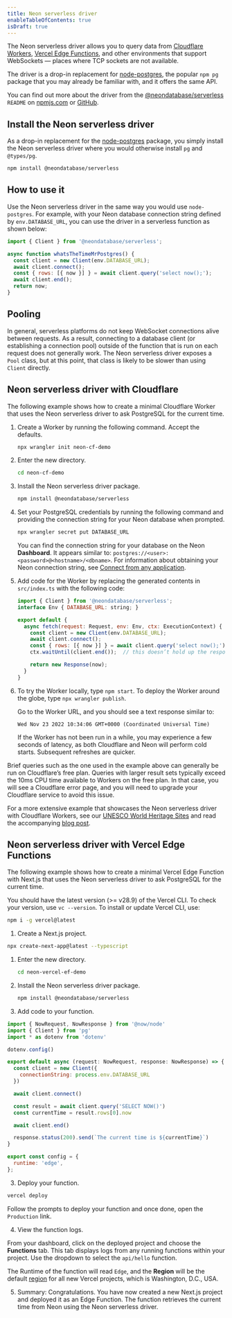 ```yaml
---
title: Neon serverless driver
enableTableOfContents: true
isDraft: true
---
```


The Neon serverless driver allows you to query data from [Cloudflare Workers](https://workers.cloudflare.com/), [Vercel Edge Functions](https://vercel.com/docs/concepts/functions/edge-functions), and other environments that support WebSockets — places where TCP sockets are not available.

The driver is a drop-in replacement for [node-postgres](https://node-postgres.com/), the popular `npm pg` package that you may already be familiar with, and it offers the same API.

You can find out more about the driver from the [@neondatabase/serverless](https://www.npmjs.com/package/@neondatabase/serverless) `README` on [npmjs.com](https://www.npmjs.com/package/@neondatabase/serverless) or [GitHub](https://github.com/neondatabase/serverless).

## Install the Neon serverless driver

As a drop-in replacement for the [node-postgres](https://node-postgres.com/) package, you simply install the Neon serverless driver where you would otherwise install `pg` and `@types/pg`.

```bash
npm install @neondatabase/serverless
```

## How to use it

Use the Neon serverless driver in the same way you would use `node-postgres`. For example, with your Neon database connection string defined by `env.DATABASE_URL`, you can use the driver in a serverless function as shown below:

```js
import { Client } from '@neondatabase/serverless';

async function whatsTheTimeMrPostgres() {
  const client = new Client(env.DATABASE_URL);
  await client.connect();
  const { rows: [{ now }] } = await client.query('select now();');
  await client.end();
  return now;
}
```

## Pooling

In general, serverless platforms do not keep WebSocket connections alive between requests. As a result, connecting to a database client (or establishing a connection pool) outside of the function that is run on each request does not generally work. The Neon serverless driver exposes a `Pool` class, but at this point, that class is likely to be slower than using `Client` directly.

## Neon serverless driver with Cloudflare

The following example shows how to create a minimal Cloudflare Worker that uses the Neon serverless driver to ask PostgreSQL for the current time.

1. Create a Worker by running the following command. Accept the defaults.

    ```bash
    npx wrangler init neon-cf-demo
    ```

1. Enter the new directory.

    ```bash
    cd neon-cf-demo
    ```

1. Install the Neon serverless driver package.

    ```bash
    npm install @neondatabase/serverless
    ```

1. Set your PostgreSQL credentials by running the following command and providing the connection string for your Neon database when prompted.

    ```bash
    npx wrangler secret put DATABASE_URL
    ```

    You can find the connection string for your database on the Neon **Dashboard**. It appears similar to: `postgres://<user>:<password>@<hostname>/<dbname>`. For information about obtaining your Neon connection string, see [Connect from any application](/docs/connect/connect-from-any-app).

1. Add code for the Worker by replacing the generated contents in `src/index.ts` with the following code:

    ```js
    import { Client } from '@neondatabase/serverless';
    interface Env { DATABASE_URL: string; }

    export default {
      async fetch(request: Request, env: Env, ctx: ExecutionContext) {
        const client = new Client(env.DATABASE_URL);
        await client.connect();
        const { rows: [{ now }] } = await client.query('select now();');
        ctx.waitUntil(client.end());  // this doesn’t hold up the response

        return new Response(now);
      }
    }
    ```

1. To try the Worker locally, type `npm start`. To deploy the Worker around the globe, type `npx wrangler publish`.

    Go to the Worker URL, and you should see a text response similar to:

    ```text
    Wed Nov 23 2022 10:34:06 GMT+0000 (Coordinated Universal Time)
    ```

    If the Worker has not been run in a while, you may experience a few seconds of latency, as both Cloudflare and Neon will perform cold starts. Subsequent refreshes are quicker.

<Admonition type="note">
Brief queries such as the one used in the example above can generally be run on Cloudflare’s free plan. Queries with larger result sets typically exceed the 10ms CPU time available to Workers on the free plan. In that case, you will see a Cloudflare error page, and you will need to upgrade your Cloudflare service to avoid this issue.
</Admonition>

For a more extensive example that showcases the Neon serverless driver with Cloudflare Workers, see our [UNESCO World Heritage Sites]( Apphttps://github.com/neondatabase/serverless-cfworker-demo) and read the accompanying [blog post](https://neon.tech/blog/serverless-driver-for-postgres).

## Neon serverless driver with Vercel Edge Functions

The following example shows how to create a minimal Vercel Edge Function with Next.js that uses the Neon serverless driver to ask PostgreSQL for the current time.

You should have the latest version (>= v28.9) of the Vercel CLI. To check your version, use `vc --version`. To install or update Vercel CLI, use:

```bash
npm i -g vercel@latest
```

1. Create a Next.js project.

```bash
npx create-next-app@latest --typescript
```

1. Enter the new directory.

    ```bash
    cd neon-vercel-ef-demo
    ```

1. Install the Neon serverless driver package.

    ```bash
    npm install @neondatabase/serverless
    ```

2. Add code to your function.

```js
import { NowRequest, NowResponse } from '@now/node'
import { Client } from 'pg'
import * as dotenv from 'dotenv'

dotenv.config()

export default async (request: NowRequest, response: NowResponse) => {
  const client = new Client({
    connectionString: process.env.DATABASE_URL
  })

  await client.connect()

  const result = await client.query('SELECT NOW()')
  const currentTime = result.rows[0].now

  await client.end()

  response.status(200).send(`The current time is ${currentTime}`)
}

export const config = {
  runtime: 'edge',
};
```

3. Deploy your function.

```bash
vercel deploy
```

Follow the prompts to deploy your function and once done, open the `Production` link.

4. View the function logs.

From your dashboard, click on the deployed project and choose the **Functions** tab. This tab displays logs from any running functions within your project. Use the dropdown to select the `api/hello` function.

The Runtime of the function will read `Edge`, and the **Region** will be the default [region](https://vercel.com/docs/concepts/edge-network/regions) for all new Vercel projects, which is Washington, D.C., USA.

5. Summary: Congratulations. You have now created a new Next.js project and deployed it as an Edge Function. The function retrieves the current time from Neon using the Neon serverless driver.
